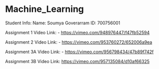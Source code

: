 # Machine_Learning
Student Info:
Name: Soumya Goverarram
ID: 700756001



Assignment 1
Video Link: - https://vimeo.com/948976447/f47fb52594

Assignment 2
Video Link: - https://vimeo.com/953760272/652006a9ea

Assignment 3A
Video Link: - https://vimeo.com/956798434/47b89f742f

Assignment 3B
Video Link: https://vimeo.com/957135084/d10af66325
                                  
